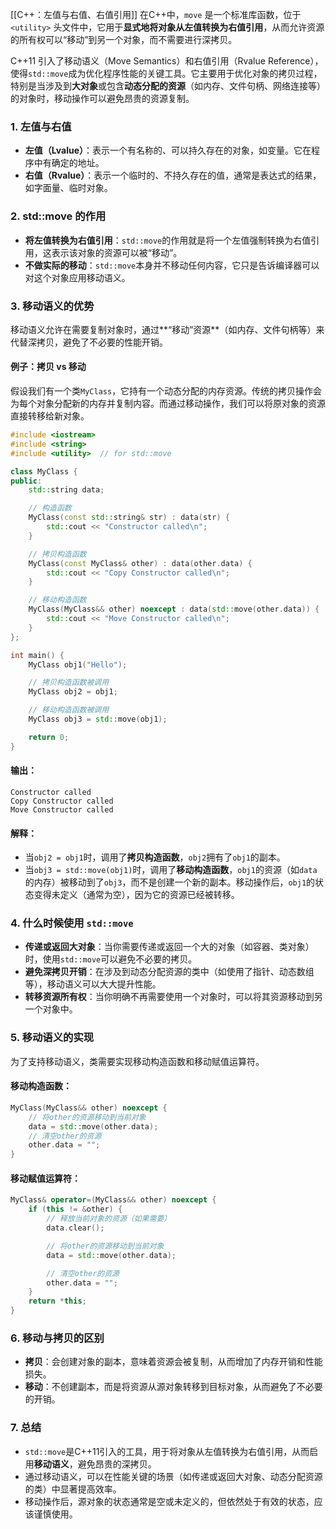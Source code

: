 [[C++：左值与右值、右值引用]]
在C++中，`move` 是一个标准库函数，位于 `<utility>` 头文件中，它用于**显式地将对象从左值转换为右值引用**，从而允许资源的所有权可以“移动”到另一个对象，而不需要进行深拷贝。

C++11 引入了移动语义（Move Semantics）和右值引用（Rvalue Reference），使得`std::move`成为优化程序性能的关键工具。它主要用于优化对象的拷贝过程，特别是当涉及到**大对象**或包含**动态分配的资源**（如内存、文件句柄、网络连接等）的对象时，移动操作可以避免昂贵的资源复制。

### 1. **左值与右值**
   - **左值（Lvalue）**：表示一个有名称的、可以持久存在的对象，如变量。它在程序中有确定的地址。
   - **右值（Rvalue）**：表示一个临时的、不持久存在的值，通常是表达式的结果，如字面量、临时对象。

### 2. **std::move 的作用**
   - **将左值转换为右值引用**：`std::move`的作用就是将一个左值强制转换为右值引用，这表示该对象的资源可以被“移动”。
   - **不做实际的移动**：`std::move`本身并不移动任何内容，它只是告诉编译器可以对这个对象应用移动语义。

### 3. **移动语义的优势**
移动语义允许在需要复制对象时，通过**“移动”资源**（如内存、文件句柄等）来代替深拷贝，避免了不必要的性能开销。

#### 例子：拷贝 vs 移动
假设我们有一个类`MyClass`，它持有一个动态分配的内存资源。传统的拷贝操作会为每个对象分配新的内存并复制内容。而通过移动操作，我们可以将原对象的资源直接转移给新对象。

```cpp
#include <iostream>
#include <string>
#include <utility>  // for std::move

class MyClass {
public:
    std::string data;

    // 构造函数
    MyClass(const std::string& str) : data(str) {
        std::cout << "Constructor called\n";
    }

    // 拷贝构造函数
    MyClass(const MyClass& other) : data(other.data) {
        std::cout << "Copy Constructor called\n";
    }

    // 移动构造函数
    MyClass(MyClass&& other) noexcept : data(std::move(other.data)) {
        std::cout << "Move Constructor called\n";
    }
};

int main() {
    MyClass obj1("Hello");

    // 拷贝构造函数被调用
    MyClass obj2 = obj1;

    // 移动构造函数被调用
    MyClass obj3 = std::move(obj1);

    return 0;
}
```

#### 输出：
```
Constructor called
Copy Constructor called
Move Constructor called
```

#### 解释：
- 当`obj2 = obj1`时，调用了**拷贝构造函数**，`obj2`拥有了`obj1`的副本。
- 当`obj3 = std::move(obj1)`时，调用了**移动构造函数**，`obj1`的资源（如`data`的内存）被移动到了`obj3`，而不是创建一个新的副本。移动操作后，`obj1`的状态变得未定义（通常为空），因为它的资源已经被转移。

### 4. **什么时候使用 `std::move`**
   - **传递或返回大对象**：当你需要传递或返回一个大的对象（如容器、类对象）时，使用`std::move`可以避免不必要的拷贝。
   - **避免深拷贝开销**：在涉及到动态分配资源的类中（如使用了指针、动态数组等），移动语义可以大大提升性能。
   - **转移资源所有权**：当你明确不再需要使用一个对象时，可以将其资源移动到另一个对象中。

### 5. **移动语义的实现**
为了支持移动语义，类需要实现移动构造函数和移动赋值运算符。

#### 移动构造函数：
```cpp
MyClass(MyClass&& other) noexcept {
    // 将other的资源移动到当前对象
    data = std::move(other.data);
    // 清空other的资源
    other.data = "";
}
```

#### 移动赋值运算符：
```cpp
MyClass& operator=(MyClass&& other) noexcept {
    if (this != &other) {
        // 释放当前对象的资源（如果需要）
        data.clear();

        // 将other的资源移动到当前对象
        data = std::move(other.data);

        // 清空other的资源
        other.data = "";
    }
    return *this;
}
```

### 6. **移动与拷贝的区别**
- **拷贝**：会创建对象的副本，意味着资源会被复制，从而增加了内存开销和性能损失。
- **移动**：不创建副本，而是将资源从源对象转移到目标对象，从而避免了不必要的开销。

### 7. **总结**
- `std::move`是C++11引入的工具，用于将对象从左值转换为右值引用，从而启用**移动语义**，避免昂贵的深拷贝。
- 通过移动语义，可以在性能关键的场景（如传递或返回大对象、动态分配资源的类）中显著提高效率。
- 移动操作后，源对象的状态通常是空或未定义的，但依然处于有效的状态，应该谨慎使用。
